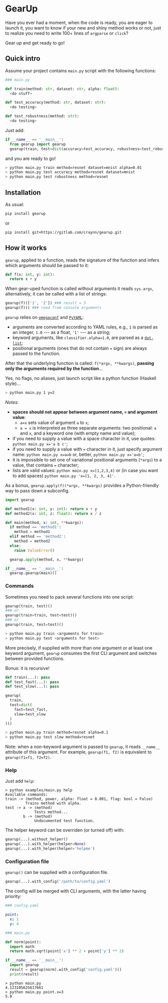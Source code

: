 # GearUp

Have you ever had a moment, when the code is ready, you are eager to launch it,
you want to know if your new and shiny method works or not, just to realize you need to write
100+ lines of `argparse` or `click`?

Gear up and get ready to go! 

## Quick intro

Assume your project contains `main.py` script with the following functions: 

```python
### main.py

def train(method: str, dataset: str, alpha: float):
  <do stuff>

def test_accuracy(method: str, dataset: str):
  <do testing>

def test_robustness(method: str):
  <do testing>
```

Just add:

```python
if __name__ == '__main__':
  from gearup import gearup
  gearup(train, test=dict(accuracy=test_accuracy, robustness=test_robustness))()
```

and you are ready to go!

```bash
> python main.py train method=resnet dataset=mnist alpha=0.01
> python main.py test accuracy method=resnet dataset=mnist
> python main.py test robustness method=resnet
```

## Installation

As usual:
```bash
pip install gearup
```
or
```bash
pip install git+https://gitlab.com/craynn/gearup.git
```

## How it works

`gearup`, applied to a function, reads the signature of the function
and infers which arguments should be passed to it:

```python
def f(x: int, y: int):
  return x + y
```

When gear-uped function is called without arguments it reads `sys.argv`,
alternatively, it can be called with a list of strings:

```python
gearup(f)(['1', '2']) ### result = 3
gearup(f)() ### read from console arguments
```

`gearup` relies on [`omegaconf`](https://pypi.org/project/omegaconf/) and [`PyYAML`](https://pypi.org/project/PyYAML/):
- arguments are converted according to YAML rules, e.g., `1` is parsed as an integer,
    `1.0` --- as a float, `'1'` --- as a string;
- keyword arguments, like `classifier.alpha=1.0`, are parsed as a
    [`dot-list`](https://omegaconf.readthedocs.io/en/latest/usage.html#from-a-dot-list);
- positional arguments (ones that do not contain `=` sign) are always passed to the function.

After that the underlying function is called: `f(*args, **kwargs)`, **passing only the arguments required by the function**...

Yes, no flags, no aliases, just launch script like
a python function (Haskell style)...

```bash
> python main.py 1 y=2
```

*Notes:*
- **spaces should not appear between argument name, `=` and argument value**:
  - `a=x` sets value of argument `a` to `x`;
  - `a = x` is interpreted as three separate arguments: two positional: `a` and `x`, and a keyword one
  (with empty name and value);
- if you need to supply a value with a space character in it, use quotes:
  `python main.py x='a b c'`;
- if you need to supply a value with `=` character in it, just specify argument name:
  `python main.py x=a=b` or, better, `python main.py x='a=b'`;
- it is impossible to set one of variational positional arguments (`*args`) to a value,
  that contains `=` character;
- lists are valid values: `python main.py x=[1,2,3,4]` or
  (in case you want to add spaces) `python main.py 'x=[1, 2, 3, 4]'`. 

As a bonus, `gearup.apply(f)(*args, **kwargs)` provides a Python-friendly way to pass down a subconfig.

```python
import gearup

def method1(x: int, y: int): return x + y
def method2(x: int, z: float): return x / z

def main(method, x: int, **kwargs):
  if method == 'method1':
    method = method1
  elif method == 'method2':
    method = method2
  else:
    raise ValueError()

  gearup.apply(method, x, **kwargs)

if __name__ == '__main__':
  gearup.gearup(main)()
``` 
 

### Commands

Sometimes you need to pack several functions into one script:

```python
gearup(train, test)()
### or
gearup(train=train, test=test)()
### or
gearup(train, test=test)()
```

```bash
> python main.py train <arguments for train>
> python main.py test <arguments for test>
```

More precisely, if supplied with more than one argument or at least one keyword argument,
`gearup` consumes the first CLI argument and
switches between provided functions.

Bonus: it is recursive!

```python
def train(...): pass
def test_fast(...): pass
def test_slow(...): pass

gearup(
  train,
  test=dict(
    fast=test_fast,
    slow=test_slow
  )
)()
```

```bash
> python main.py train method=resnet alpha=0.1
> python main.py test slow method=resnet
```

Note: when a non-keyword argument is passed to `gearup`,
it reads `__name__` attribute of this argument. For example, `gearup(f1, f2)` is equivalent to
`gearup(f1=f1, f2=f2)`.

### Help

Just add `help`:

```
> python examples/main.py help
Available commands:
train -> (method, power, alpha: float = 0.001, flag: bool = False)
         Trains method with alpha.
test -> a -> (method)
             Tests method...
        b -> (method)
             Undocumented test function.
```

The helper keyword can be overriden (or turned off) with:
```python
gearup(...).without_helper()
gearup(...).with_helper(helper=None)
gearup(...).with_helper(helper='helpme')
```

### Configuration file

`gearup()` can be supplied with a configuration file.
```python
gearup(...).with_config('/path/to/config.yaml')
```

The config will be merged with CLI arguments, with the latter having priority:

```yaml
### config.yaml

point:
  x: 1
  y: 4
```

```python
### main.py

def norm(point):
  import math
  return math.sqrt(point['x'] ** 2 + point['y'] ** 2)

if __name__ == '__main__':
  import gearup
  result = gearup(norm).with_config('config.yaml')()
  print(result)
```

```shell
> python main.py
4.123105625617661
> python main.py point.x=3
5.0
```